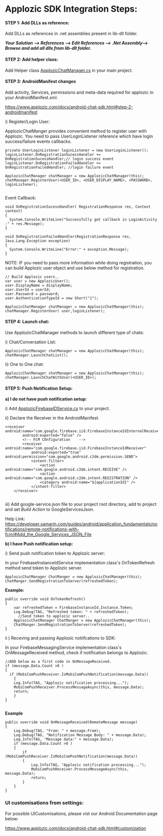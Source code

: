 
# Applozic SDK Integration Steps:

#### STEP 1: Add DLLs as reference:

 Add DLLs as references in .net assemblies present in lib-dll folder.

 ***Your Solution --> References --> Edit References --> .Net Assembly--> Browse and add all dlls from lib-dll folder.***
 

#### STEP 2: Add helper class:

Add Helper class [ApplozicChatManager.cs](https://raw.githubusercontent.com/AppLozic/Applozic-Xamarin-Android-Chat/master/ApplozicChat/ApplozicChat/ApplozicChatManager.cs) in your main project. 

#### STEP 3: AndroidManifest changes 

Add activity, Services, permissions and meta-data required for applozic in your AndroidManifest.xml. 

https://www.applozic.com/docs/android-chat-sdk.html#step-2-androidmanifest

i) Register/Login User:

ApplozicChatManger provides convenient method to register user with Applozic. You need to pass UserLoginListener reference which have login success/failure events callbacks.

```    
private UserLoginListener loginListener = new UserLoginListener();
loginListener.OnRegistrationSucessHandler += OnRegistrationSucessHandler;// login success event
loginListener.OnRegistrationFailedHandler += OnRegistrationFailedHandler; //login failure event

ApplozicChatManager chatManager = new ApplozicChatManager(this);
chatManager.RegisterUser(<USER_ID>, <USER_DISPLAY_NAME>, <PASSWORD>, loginListener);
  
```
Event Callback:

```
void OnRegistrationSucessHandler( RegistrationResponse res, Context context)
{
  System.Console.WriteLine("Successfully got callback in LoginActivity :" + res.Message);
}
```

```
void OnRegistrationFailedHandler(RegistrationResponse res, Java.Lang.Exception exception)
{
  System.Console.WriteLine("Error:" + exception.Message);
}
```


NOTE: IF you need to pass more information while doing registration, you can build Applozic user object and use below method for registration.

```
// Build Applozic users..
var user = new ApplozicUser();
user.DisplayName = displayName;
user.UserId = userId;
user.Password = password;
user.AuthenticationTypeId = new Short("1");

ApplozicChatManager chatManager = new ApplozicChatManager(this);
chatManager.RegisterUser( user,loginListener);
```
#### STEP 4: Launch chat:

Use ApplozicChatManager methods to launch different type of chats:

i) Chat/Conversation List:

```
ApplozicChatManager chatManager = new ApplozicChatManager(this);
chatManager.LaunchChatList();

```

ii) One to One chat:

```
ApplozicChatManager chatManager = new ApplozicChatManager(this);
chatManager.LaunchChatWithUser(<USER_ID>);

```

#### STEP 5: Push Notification Setup:

**a) I do not have push notification setup:**

 i) Add [ApplozicFirebaseIDService.cs](https://raw.githubusercontent.com/AppLozic/Applozic-Xamarin-Android-Chat/master/ApplozicChat/ApplozicChat/ApplozicFirebaseIDService.cs) to your project.

ii) Declare the Receiver in the AndroidManifest.
```
<receiver android:name="com.google.firebase.iid.FirebaseInstanceIdInternalReceiver" 
		android:exported="false" />
		<!-- FCM COnfiguration    -->
		<receiver android:name="com.google.firebase.iid.FirebaseInstanceIdReceiver" 
			android:exported="true" android:permission="com.google.android.c2dm.permission.SEND">
			<intent-filter>
				<action android:name="com.google.android.c2dm.intent.RECEIVE" />
				<action android:name="com.google.android.c2dm.intent.REGISTRATION" />
				<category android:name="${applicationId}" />
			</intent-filter>
	</receiver>
    
```

iii) Add google-service.json file to your project root directory, add to project and set *Build Action* to GoogleServicesJson. 

Help Link: https://developer.xamarin.com/guides/android/application_fundamentals/notifications/remote-notifications-with-fcm/#Add_the_Google_Services_JSON_File



**b) I have Push notification setup:**

i) Send push notification token to Applozic server:

In your FirebaseInstanceIdService implementation class's OnTokenRefresh method send token to Applozic server. 

```
ApplozicChatManager ChatManger = new ApplozicChatManager(this);
ChatManger.SendRegistrationToServer(refreshedToken);

```
**Example:**
```
public override void OnTokenRefresh()
{
	var refreshedToken = FirebaseInstanceId.Instance.Token;
	Log.Debug(TAG, "Refreshed token: " + refreshedToken);
      //Send token to applozic server..
	ApplozicChatManager ChatManger = new ApplozicChatManager(this);
	ChatManger.SendRegistrationToServer(refreshedToken);
}
```

ii ) Receving and passing Applozic notiifcations to SDK:

In your FirebaseMessagingService implementation class's OnMessageReceived method, check if notification belongs to Applozic.

```
//ADD below as a first code in OnMessageReceived.
if (message.Data.Count >0 )
{
  if (MobiComPushReceiver.IsMobiComPushNotification(message.Data))
    {
	Log.Info(TAG, "Applozic notification processing...");
	MobiComPushReceiver.ProcessMessageAsync(this, message.Data);
	return;
    }
}
      
```

**Example**

```
public override void OnMessageReceived(RemoteMessage message)
{
	Log.Debug(TAG, "From: " + message.From);
	Log.Debug(TAG, "Notification Message Body: " + message.Data);
	Log.Info(TAG, "Message data:" + message.Data);
	if (message.Data.Count >0 )
	{
		if (MobiComPushReceiver.IsMobiComPushNotification(message.Data))
		{
			Log.Info(TAG, "Applozic notification processing...");
			MobiComPushReceiver.ProcessMessageAsync(this, message.Data);
			return;
		}
	}
}
```

### UI customisations from settings:

For possible UICustomisations, please vist our Android Documentation page below:

https://www.applozic.com/docs/android-chat-sdk.html#customization
